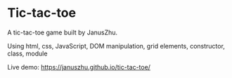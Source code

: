 # Tic-tac-toe

A tic-tac-toe game built by JanusZhu.

Using html, css, JavaScript, DOM manipulation, grid elements, constructor, class, module

Live demo: https://januszhu.github.io/tic-tac-toe/
